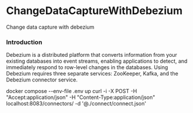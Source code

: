 # ChangeDataCaptureWithDebezium
Change data capture with debezium
### Introduction
Debezium is a distributed platform that converts information from your existing databases into event streams, enabling applications to detect, and immediately respond to row-level changes in the databases.
Using Debezium requires three separate services: ZooKeeper, Kafka, and the Debezium connector service.

docker compose --env-file .env up
curl -i -X POST -H "Accept:application/json" -H "Content-Type:application/json" localhost:8083/connectors/ -d '@./connect/connect.json'